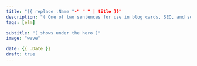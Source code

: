 ```yaml
---
title: "{{ replace .Name "-" " " | title }}"
description: "( One of two sentences for use in blog cards, SEO, and social media )"
tags: [elm]

subtitle: "( shows under the hero )"
image: "wave"

date: {{ .Date }}
draft: true
---
```



